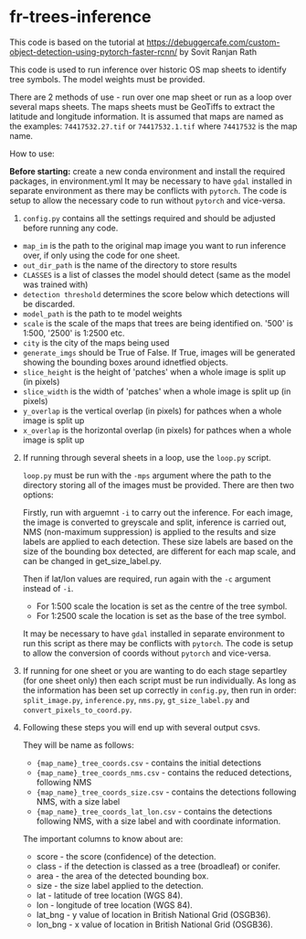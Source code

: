 # fr-trees-inference

This code is based on the tutorial at https://debuggercafe.com/custom-object-detection-using-pytorch-faster-rcnn/ by Sovit Ranjan Rath

This code is used to run inference over historic OS map sheets to identify tree symbols. The model weights must be provided.

There are 2 methods of use - run over one map sheet or run as a loop over several maps sheets. The maps sheets must be GeoTiffs to extract the latitude and longitude information. It is assumed that maps are named as the examples: ``74417532.27.tif`` or ``74417532.1.tif`` where ``74417532`` is the map name.

How to use:

**Before starting:** create a new conda environment and install the required packages, in environment.yml
It may be necessary to have ``gdal`` installed in separate environment as there may be conflicts with ``pytorch``. The code is setup to allow the necessary code to run without ``pytorch`` and vice-versa.

1. ``config.py`` contains all the settings required and should be adjusted before running any code.
- ``map_im`` is the path to the original map image you want to run inference over, if only using the code for one sheet.
- ``out_dir_path`` is the name of the directory to store results
- ``CLASSES`` is a list of classes the model should detect (same as the model was trained with)
- ``detection threshold`` determines the score below which detections will be discarded.
- ``model_path`` is the path to te model weights
- ``scale`` is the scale of the maps that trees are being identified on. '500' is 1:500, '2500' is 1:2500 etc.
- ``city`` is the city of the maps being used
- ``generate_imgs`` should be True of False. If True, images will be generated showing the bounding boxes around idnetfied objects.
- ``slice_height`` is the height of 'patches' when a whole image is split up (in pixels)
- ``slice_width`` is the width of 'patches' when a whole image is split up (in pixels)
- ``y_overlap`` is the vertical overlap (in pixels) for pathces when a whole image is split up
- ``x_overlap`` is the horizontal overlap (in pixels) for pathces when a whole image is split up

2. If running through several sheets in a loop, use the ``loop.py`` script.
  
   ``loop.py`` must be run with the ``-mps`` argument where the path to the directory storing all of the images must be provided. There are then two options:  

   Firstly, run with arguemnt ``-i`` to carry out the inference. For each image, the image is converted to greyscale and split, inference is carried out, NMS (non-maximum suppression) is applied to the results and size labels are applied to each detection. These size labels are based on the size of the bounding box detected, are different for each map scale, and can be changed in get_size_label.py.

   Then if lat/lon values are required, run again with the ``-c`` argument instead of ``-i``.
   - For 1:500 scale the location is set as the centre of the tree symbol.
   - For 1:2500 scale the location is set as the base of the tree symbol.

    It may be necessary to have ``gdal`` installed in separate environment to run this script as there may be conflicts with ``pytorch``. The code is setup to allow the conversion of coords without ``pytorch`` and vice-versa.

3. If running for one sheet or you are wanting to do each stage separtley (for one sheet only) then each script must be run individually. As long as the information has been set up correctly in ``config.py``, then run in order: ``split_image.py``, ``inference.py``, ``nms.py``, ``gt_size_label.py`` and ``convert_pixels_to_coord.py``.

4. Following these steps you will end up with several output csvs.
  
   They will be name as follows:
   - ``{map_name}_tree_coords.csv`` - contains the initial detections
   - ``{map_name}_tree_coords_nms.csv`` - contains the reduced detections, following NMS
   - ``{map_name}_tree_coords_size.csv`` - contains the detections following NMS, with a size label
   - ``{map_name}_tree_coords_lat_lon.csv`` - contains the detections following NMS, with a size label and with coordinate information. 

   The important columns to know about are:

   - score - the score (confidence) of the detection.
   - class - if the detection is classed as a tree (broadleaf) or conifer.
   - area - the area of the detected bounding box.
   - size - the size label applied to the detection.
   - lat - latitude of tree location (WGS 84).
   - lon - longitude of tree location (WGS 84).
   - lat_bng - y value of location in British National Grid (OSGB36).
   - lon_bng - x value of location in British National Grid (OSGB36).